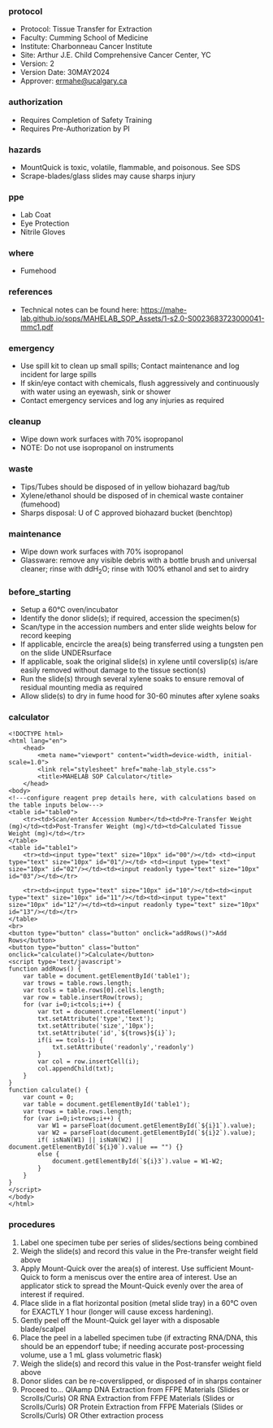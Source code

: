 
### protocol
- Protocol: Tissue Transfer for Extraction
- Faculty: Cumming School of Medicine
- Institute: Charbonneau Cancer Institute
- Site: Arthur J.E. Child Comprehensive Cancer Center, YC
- Version: 2
- Version Date: 30MAY2024
- Approver: ermahe@ucalgary.ca

### authorization
- Requires Completion of Safety Training
- Requires Pre-Authorization by PI

### hazards
- MountQuick is toxic, volatile, flammable, and poisonous. See SDS
- Scrape-blades/glass slides may cause sharps injury

### ppe
- Lab Coat
- Eye Protection
- Nitrile Gloves

### where
- Fumehood

### references
- Technical notes can be found here: https://mahe-lab.github.io/sops/MAHELAB_SOP_Assets/1-s2.0-S0023683723000041-mmc1.pdf

### emergency
- Use spill kit to clean up small spills; Contact maintenance and log incident for large spills
- If skin/eye contact with chemicals, flush aggressively and continuously with water using an eyewash, sink or shower
- Contact emergency services and log any injuries as required

### cleanup
- Wipe down work surfaces with 70% isopropanol
- NOTE: Do not use isopropanol on instruments

### waste
- Tips/Tubes should be disposed of in yellow biohazard bag/tub
- Xylene/ethanol should be disposed of in chemical waste container (fumehood)
- Sharps disposal: U of C approved biohazard bucket (benchtop)

### maintenance
- Wipe down work surfaces with 70% isopropanol
- Glassware: remove any visible debris with a bottle brush and universal cleaner; rinse with ddH<sub>2</sub>O; rinse with 100% ethanol and set to airdry

### before_starting
- Setup a 60°C oven/incubator
- Identify the donor slide(s); if required, accession the specimen(s)
- Scan/type in the accession numbers and enter slide weights below for record keeping
- If applicable, encircle the area(s) being transferred using a tungsten pen on the slide UNDERsurface
- If applicable, soak the original slide(s) in xylene until coverslip(s) is/are easily removed without damage to the tissue section(s)
- Run the slide(s) through several xylene soaks to ensure removal of residual mounting media as required
- Allow slide(s) to dry in fume hood for 30-60 minutes after xylene soaks

### calculator
~~~~
<!DOCTYPE html>
<html lang="en">
    <head>
        <meta name="viewport" content="width=device-width, initial-scale=1.0">
        <link rel="stylesheet" href="mahe-lab_style.css">
        <title>MAHELAB SOP Calculator</title>
    </head>
<body>
<!---configure reagent prep details here, with calculations based on the table inputs below--->
<table id="table0">
    <tr><td>Scan/enter Accession Number</td><td>Pre-Transfer Weight (mg)</td><td>Post-Transfer Weight (mg)</td><td>Calculated Tissue Weight (mg)</td></tr>
</table>
<table id="table1">
    <tr><td><input type="text" size="10px" id="00"/></td> <td><input type="text" size="10px" id="01"/></td> <td><input type="text" size="10px" id="02"/></td><td><input readonly type="text" size="10px" id="03"/></td></tr>
    
    <tr><td><input type="text" size="10px" id="10"/></td><td><input type="text" size="10px" id="11"/></td><td><input type="text" size="10px" id="12"/></td><td><input readonly type="text" size="10px" id="13"/></td></tr>
</table>
<br>
<button type="button" class="button" onclick="addRows()">Add Rows</button>
<button type="button" class="button" onclick="calculate()">Calculate</button>
<script type='text/javascript'>
function addRows() {
    var table = document.getElementById('table1');
    var trows = table.rows.length;
    var tcols = table.rows[0].cells.length;
    var row = table.insertRow(trows);
    for (var i=0;i<tcols;i++) {
        var txt = document.createElement('input')
        txt.setAttribute('type','text');
        txt.setAttribute('size','10px');
        txt.setAttribute('id',`${trows}${i}`);
        if(i == tcols-1) {
            txt.setAttribute('readonly','readonly')
        }
        var col = row.insertCell(i);
        col.appendChild(txt);
    }
}   
function calculate() {
    var count = 0;
    var table = document.getElementById('table1');
    var trows = table.rows.length;
    for (var i=0;i<trows;i++) {
        var W1 = parseFloat(document.getElementById(`${i}1`).value);
        var W2 = parseFloat(document.getElementById(`${i}2`).value);
        if( isNaN(W1) || isNaN(W2) || document.getElementById(`${i}0`).value == "") {}
        else {
            document.getElementById(`${i}3`).value = W1-W2;
        }
    }
}
</script>
</body>
</html>
~~~~
### procedures
1. Label one specimen tube per series of slides/sections being combined
2. Weigh the slide(s) and record this value in the Pre-transfer weight field above
3. Apply Mount-Quick over the area(s) of interest. Use sufficient Mount-Quick to form a meniscus over the entire area of interest. Use an applicator stick to spread the Mount-Quick evenly over the area of interest if required.
4. Place slide in a flat horizontal position (metal slide tray) in a 60°C oven for EXACTLY 1 hour (longer will cause excess hardening).
5. Gently peel off the Mount-Quick gel layer with a disposable blade/scalpel
6. Place the peel in a labelled specimen tube (if extracting RNA/DNA, this should be an eppendorf tube; if needing accurate post-processing volume, use a 1 mL glass volumetric flask)
7. Weigh the slide(s) and record this value in the Post-transfer weight field above
8. Donor slides can be re-coverslipped, or disposed of in sharps container
9. Proceed to… QIAamp DNA Extraction from FFPE Materials (Slides or Scrolls/Curls) OR RNA Extraction from FFPE Materials (Slides or Scrolls/Curls) OR Protein Extraction from FFPE Materials (Slides or Scrolls/Curls) OR Other extraction process
